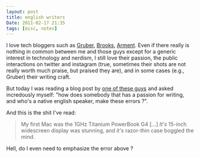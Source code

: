 ```yaml
---
layout: post
title: english writers
Date: 2011-02-17 21:35
tags: [misc, notes]
---
```

 

I love tech bloggers such as [Gruber](http://daringfireball.net/),
[Brooks](http://brooksreview.net/), [Arment](http:/marco.org/). Even if there
really is nothing in common between me and those guys except for a generic
interest in technology and nerdism, I still love their passion, the public
interactions on twitter and instagram (true, sometimes their shots are not
really worth much praise, but praised they are), and in some cases (e.g.,
Gruber) their writing craft.

But today I was reading a blog post by [one of these guys](http://forkbombr.net/revolution-then-evolution/) and asked incredously
myself: "how does somebody that has a passion for writing, and who's a native
english speaker, make these errors ?".

And this is the shit I've read:

> My first Mac was the 1GHz Titanium PowerBook G4 […] _It's_ 15-inch widescreen display was stunning, and _it's_ razor-thin case boggled the mind.

Hell, do I even need to emphasize the error above ?
